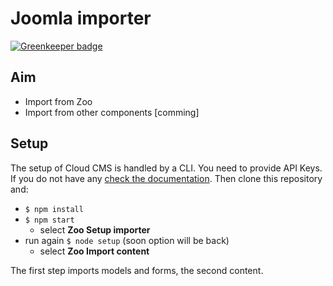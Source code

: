 # Joomla importer

[![Greenkeeper badge](https://badges.greenkeeper.io/EuropeanRespiratorySociety/cloudcms-joomla-importer.svg)](https://greenkeeper.io/)

## Aim
* Import from Zoo
* Import from other components [comming]

## Setup
The setup of Cloud CMS is handled by a CLI. You need to provide API Keys. If you do not have any [check the documentation](https://www.cloudcms.com/apikeys.html).
Then clone this repository and:
* `$ npm install`
* `$ npm start`
    * select **Zoo Setup importer**
* run again `$ node setup` (soon option will be back)
    * select **Zoo Import content**

The first step imports models and forms, the second content.